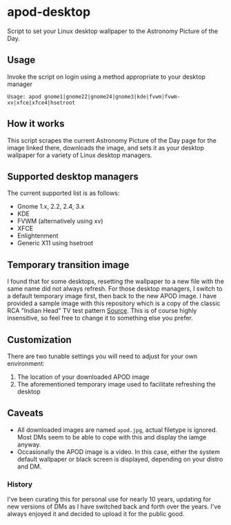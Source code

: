 # apod-desktop
Script to set your Linux desktop wallpaper to the Astronomy Picture of the Day.

## Usage
Invoke the script on login using a method appropriate to your desktop manager
```
Usage: apod gnome1|gnome22|gnome24|gnome3|kde|fvwm|fvwm-xv|xfce|xfce4|hsetroot
```

## How it works
This script scrapes the current Astronomy Picture of the Day page for the image linked there, downloads the image, and sets it as your desktop wallpaper for a variety of Linux desktop managers.

## Supported desktop managers
The current supported list is as follows:

* Gnome 1.x, 2.2, 2.4, 3.x
* KDE
* FVWM (alternatively using xv)
* XFCE
* Enlightenment
* Generic X11 using hsetroot

## Temporary transition image
I found that for some desktops, resetting the wallpaper to a new file with the same name did not always refresh. For those desktop managers, I switch to a default temporary image first, then back to the new APOD image. I have provided a sample image with this repository which is a copy of the classic RCA "Indian Head" TV test pattern [Source](https://en.wikipedia.org/wiki/File:RCA_Indian_Head_test_pattern.JPG). This is of course highly insensitive, so feel free to change it to something else you prefer.

## Customization
There are two tunable settings you will need to adjust for your own environment:
1. The location of your downloaded APOD image
2. The aforementioned temporary image used to facilitate refreshing the desktop

## Caveats
* All downloaded images are named `apod.jpg`, actual filetype is ignored. Most DMs seem to be able to cope with this and display the iamge anyway.
* Occasionally the APOD image is a video. In this case, either the system default wallpaper or black screen is displayed, depending on your distro and DM.

### History
I've been curating this for personal use for nearly 10 years, updating for new versions of DMs as I have switched back and forth over the years. I've always enjoyed it and decided to upload it for the public good.
